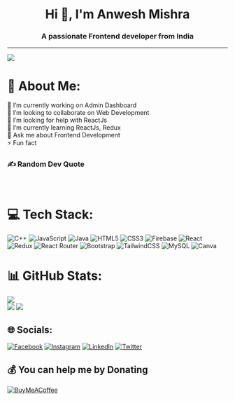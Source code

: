 <h1 align="center">Hi 👋, I'm Anwesh Mishra</h1>
<h3 align="center">A passionate Frontend developer from India</h3>


---
[![](https://visitcount.itsvg.in/api?id=anwesh08&icon=9&color=1)](https://visitcount.itsvg.in)


# 💫 About Me:
🔭 I’m currently working on Admin Dashboard<br>👯 I’m looking to collaborate on Web Development<br>🤝 I’m looking for help with ReactJs<br>🌱 I’m currently learning ReactJs, Redux<br>💬 Ask me about Frontend Development<br>⚡ Fun fact


### ✍️ Random Dev Quote
<h1 align="center">
<img src="https://quotes-github-readme.vercel.app/api?type=vetical&theme=gruvbox" alt="" />
</h1>


# 💻 Tech Stack:
![C++](https://img.shields.io/badge/c++-%2300599C.svg?style=for-the-badge&logo=c%2B%2B&logoColor=white) ![JavaScript](https://img.shields.io/badge/javascript-%23323330.svg?style=for-the-badge&logo=javascript&logoColor=%23F7DF1E) ![Java](https://img.shields.io/badge/java-%23ED8B00.svg?style=for-the-badge&logo=java&logoColor=white) ![HTML5](https://img.shields.io/badge/html5-%23E34F26.svg?style=for-the-badge&logo=html5&logoColor=white) ![CSS3](https://img.shields.io/badge/css3-%231572B6.svg?style=for-the-badge&logo=css3&logoColor=white) ![Firebase](https://img.shields.io/badge/firebase-%23039BE5.svg?style=for-the-badge&logo=firebase) ![React](https://img.shields.io/badge/react-%2320232a.svg?style=for-the-badge&logo=react&logoColor=%2361DAFB) ![Redux](https://img.shields.io/badge/redux-%23593d88.svg?style=for-the-badge&logo=redux&logoColor=white) ![React Router](https://img.shields.io/badge/React_Router-CA4245?style=for-the-badge&logo=react-router&logoColor=white) ![Bootstrap](https://img.shields.io/badge/bootstrap-%23563D7C.svg?style=for-the-badge&logo=bootstrap&logoColor=white) ![TailwindCSS](https://img.shields.io/badge/tailwindcss-%2338B2AC.svg?style=for-the-badge&logo=tailwind-css&logoColor=white) ![MySQL](https://img.shields.io/badge/mysql-%2300f.svg?style=for-the-badge&logo=mysql&logoColor=white) ![Canva](https://img.shields.io/badge/Canva-%2300C4CC.svg?style=for-the-badge&logo=Canva&logoColor=white)


# 📊 GitHub Stats:
![](https://github-readme-stats.vercel.app/api/top-langs/?username=anwesh08&theme=solarized-dark&hide_border=false&include_all_commits=true&count_private=true&layout=compact)<br/>
![](https://github-readme-stats.vercel.app/api?username=anwesh08&theme=solarized-dark&hide_border=false&include_all_commits=true&count_private=true)
![](https://github-readme-streak-stats.herokuapp.com/?user=anwesh08&theme=solarized-dark&hide_border=false)<br/>


## 🌐 Socials:
[![Facebook](https://img.shields.io/badge/Facebook-%231877F2.svg?logo=Facebook&logoColor=white)](https://facebook.com/https://www.facebook.com/anweshm8/) [![Instagram](https://img.shields.io/badge/Instagram-%23E4405F.svg?logo=Instagram&logoColor=white)](https://instagram.com/anwesh_mishra08) [![LinkedIn](https://img.shields.io/badge/LinkedIn-%230077B5.svg?logo=linkedin&logoColor=white)](https://linkedin.com/in/https://www.linkedin.com/in/anwesh-mishra-55b785191/) [![Twitter](https://img.shields.io/badge/Twitter-%231DA1F2.svg?logo=Twitter&logoColor=white)](https://twitter.com/MishraAnwesh08) 


  ## 💰 You can help me by Donating
  [![BuyMeACoffee](https://img.shields.io/badge/Buy%20Me%20a%20Coffee-ffdd00?style=for-the-badge&logo=buy-me-a-coffee&logoColor=black)](https://buymeacoffee.com/mishraanwesh) 

  
<!-- Proudly created with GPRM ( https://gprm.itsvg.in ) -->
